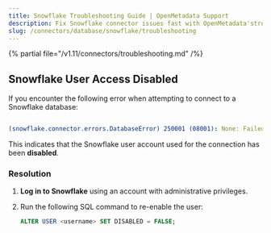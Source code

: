 ```yaml
---
title: Snowflake Troubleshooting Guide | OpenMetadata Support
description: Fix Snowflake connector issues fast with OpenMetadata'stroubleshooting guide. Get solutions for common problems, error codes, and connection failures.
slug: /connectors/database/snowflake/troubleshooting
---
```


{% partial file="/v1.11/connectors/troubleshooting.md" /%}

## Snowflake User Access Disabled

If you encounter the following error when attempting to connect to a Snowflake database:

```yaml

(snowflake.connector.errors.DatabaseError) 250001 (08001): None: Failed to connect to DB: <your-account>.snowflakecomputing.com:443. User access disabled. Contact your local system administrator.

```

This indicates that the Snowflake user account used for the connection has been **disabled**.


### Resolution

1. **Log in to Snowflake** using an account with administrative privileges.
2. Run the following SQL command to re-enable the user:

   ```sql
   ALTER USER <username> SET DISABLED = FALSE;
    ```
